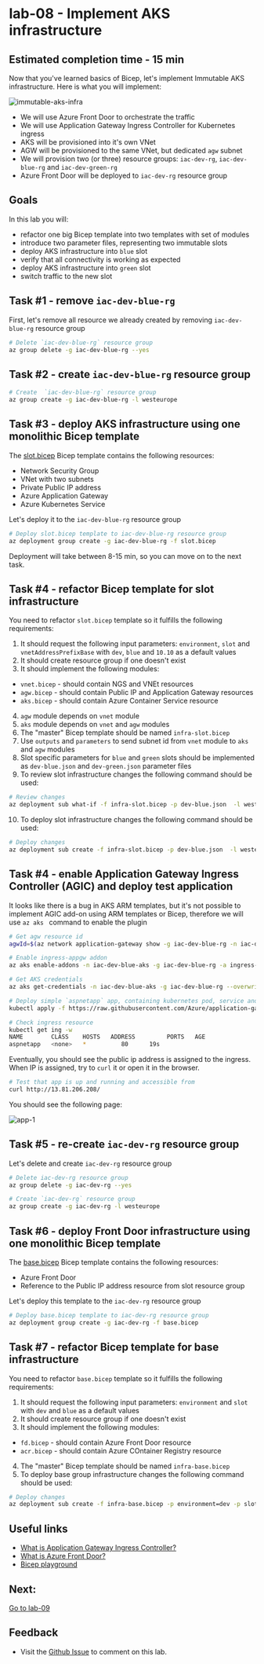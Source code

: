 # lab-08 - Implement AKS infrastructure

## Estimated completion time - 15 min

Now that you've learned basics of Bicep, let's implement Immutable AKS infrastructure. Here is what you will implement:

![immutable-aks-infra](images/immutable-aks-infra.png)

* We will use Azure Front Door to orchestrate the traffic 
* We will use Application Gateway Ingress Controller for Kubernetes ingress
* AKS will be provisioned into it's own VNet 
* AGW will be provisioned to the same VNet, but dedicated `agw` subnet 
* We will provision two (or three) resource groups: `iac-dev-rg`,  `iac-dev-blue-rg` and `iac-dev-green-rg`
* Azure Front Door will be deployed to `iac-dev-rg` resource group 

## Goals

In this lab you will:

* refactor one big Bicep template into two templates with set of modules
* introduce two parameter files, representing two immutable slots
* deploy AKS infrastructure into `blue` slot
* verify that all connectivity is working as expected
* deploy AKS infrastructure into `green` slot
* switch traffic to the new slot

## Task #1 - remove `iac-dev-blue-rg`

First, let's remove all resource we already created by removing `iac-dev-blue-rg` resource group

```bash
# Delete `iac-dev-blue-rg` resource group
az group delete -g iac-dev-blue-rg --yes
```

## Task #2 - create `iac-dev-blue-rg` resource group

```bash
# Create  `iac-dev-blue-rg` resource group
az group create -g iac-dev-blue-rg -l westeurope
```

## Task #3 - deploy AKS infrastructure using one monolithic Bicep template

The [slot.bicep](slot.bicep) Bicep template contains the following resources:

* Network Security Group
* VNet with two subnets 
* Private Public IP address
* Azure Application Gateway
* Azure Kubernetes Service

Let's deploy it to the `iac-dev-blue-rg` resource group

```bash
# Deploy slot.bicep template to iac-dev-blue-rg resource group
az deployment group create -g iac-dev-blue-rg -f slot.bicep
```

Deployment will take between 8-15 min, so you can move on to the next task.

## Task #4 - refactor Bicep template for slot infrastructure

You need to refactor `slot.bicep` template so it fulfills the following requirements:

1. It should request the following input parameters: `environment`, `slot` and `vnetAddressPrefixBase` with `dev`, `blue` and `10.10` as a default values
2. It should create resource group if one doesn't exist
3. It should implement the following modules:
 * `vnet.bicep` - should contain NGS and VNEt resources 
 * `agw.bicep` - should contain Public IP and Application Gateway resources
 * `aks.bicep` - should contain Azure Container Service resource
4. `agw` module depends on `vnet` module
5. `aks` module depends on `vnet` and `agw` modules
6. The "master" Bicep template should be named `infra-slot.bicep`
7. Use `outputs` and `parameters` to send subnet id from `vnet` module to `aks` and `agw` modules
8. Slot specific parameters for `blue` and `green` slots should be implemented as `dev-blue.json` and `dev-green.json` parameter files
9. To review slot infrastructure changes the following command should be used:

```bash
# Review changes 
az deployment sub what-if -f infra-slot.bicep -p dev-blue.json  -l westeurope
```
10. To deploy slot infrastructure changes the following command should be used:

```bash
# Deploy changes
az deployment sub create -f infra-slot.bicep -p dev-blue.json  -l westeurope
```

## Task #4 - enable Application Gateway Ingress Controller (AGIC) and deploy test application

It looks like there is a bug in AKS ARM templates, but it's not possible to implement AGIC add-on using ARM templates or Bicep, therefore we will use `az aks ` command to enable the plugin

```bash
# Get agw resource id
agwId=$(az network application-gateway show -g iac-dev-blue-rg -n iac-dev-blue-aks-agw --query id -otsv)

# Enable ingress-appgw addon
az aks enable-addons -n iac-dev-blue-aks -g iac-dev-blue-rg -a ingress-appgw --appgw-id $agwId

# Get AKS credentials
az aks get-credentials -n iac-dev-blue-aks -g iac-dev-blue-rg --overwrite-existing

# Deploy simple `aspnetapp` app, containing kubernetes pod, service and ingress
kubectl apply -f https://raw.githubusercontent.com/Azure/application-gateway-kubernetes-ingress/master/docs/examples/aspnetapp.yaml

# Check ingress resource 
kubectl get ing -w
NAME        CLASS    HOSTS   ADDRESS         PORTS   AGE
aspnetapp   <none>   *          80      19s
```

Eventually, you should see the public ip address is assigned to the ingress. 
When IP is assigned, try to `curl` it or open it in the browser. 

```bash
# Test that app is up and running and accessible from 
curl http://13.81.206.208/
```

You should see the following page:

![app-1](images/app-1.png)

## Task #5 - re-create `iac-dev-rg` resource group

Let's delete and create `iac-dev-rg` resource group

```bash
# Delete iac-dev-rg resource group
az group delete -g iac-dev-rg --yes

# Create `iac-dev-rg` resource group
az group create -g iac-dev-rg -l westeurope
```

## Task #6 - deploy Front Door infrastructure using one monolithic Bicep template

The [base.bicep](base.bicep) Bicep template contains the following resources:

* Azure Front Door
* Reference to the Public IP address resource from slot resource group

Let's deploy this template to the `iac-dev-rg` resource group

```bash
# Deploy base.bicep template to iac-dev-rg resource group
az deployment group create -g iac-dev-rg -f base.bicep
```
## Task #7 - refactor Bicep template for base infrastructure

You need to refactor `base.bicep` template so it fulfills the following requirements:

1. It should request the following input parameters: `environment` and `slot` with `dev` and `blue` as a default values
2. It should create resource group if one doesn't exist
3. It should implement the following modules:
 * `fd.bicep` - should contain Azure Front Door resource
 * `acr.bicep` - should contain Azure COntainer Registry resource
4. The "master" Bicep template should be named `infra-base.bicep`
5. To deploy base group infrastructure changes the following command should be used:

```bash
# Deploy changes
az deployment sub create -f infra-base.bicep -p environment=dev -p slot=blue  -l westeurope
```

## Useful links

* [What is Application Gateway Ingress Controller?](https://docs.microsoft.com/en-us/azure/application-gateway/ingress-controller-overview)
* [What is Azure Front Door?](https://docs.microsoft.com/en-us/azure/frontdoor/front-door-overview)
* [Bicep playground](https://bicepdemo.z22.web.core.windows.net/)

## Next: 

[Go to lab-09](../lab-09/readme.md)

## Feedback

* Visit the [Github Issue](https://github.com/evgenyb/aks-workshops/issues/33) to comment on this lab. 